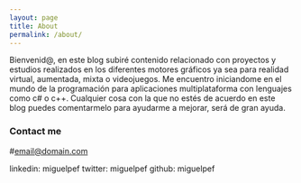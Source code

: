 ```yaml
---
layout: page
title: About
permalink: /about/
---
```


Bienvenid@, en este blog subiré contenido relacionado con proyectos y estudios realizados en los diferentes motores gráficos ya sea para realidad virtual, aumentada, mixta o videojuegos. 
Me encuentro iniciandome en el mundo de la programación para aplicaciones multiplataforma con lenguajes como c# o c++.
Cualquier cosa con la que no estés de acuerdo en este blog puedes comentarmelo para ayudarme a mejorar, será de gran ayuda.


### Contact me

#[email@domain.com](mailto:email@domain.com)

linkedin: miguelpef
twitter: miguelpef
github: miguelpef
